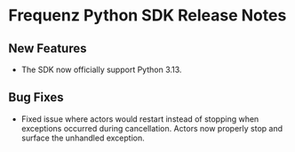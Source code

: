 # Frequenz Python SDK Release Notes

## New Features

- The SDK now officially support Python 3.13.

## Bug Fixes

- Fixed issue where actors would restart instead of stopping when exceptions occurred during cancellation. Actors now properly stop and surface the unhandled exception.
